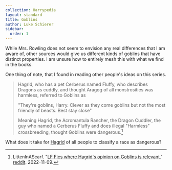 ```yaml
---
collection: Harrypedia
layout: standard
title: Goblins
author: Luke Schierer
sidebar:
  order: 1
---
```


While Mrs. Rowling does not seem to envision any real differences that I am
aware of, other sources would give us different kinds of goblins that have
distinct properties. I am unsure how to entirely mesh this with what we find
in the books.

One thing of note, that I found in reading other people's ideas on this series.

> Hagrid, who has a pet Cerberus named Fluffy, who describes Dragons as cuddly,
> and thought Aragog of all monstrosities was harmless, referred to Goblins as
>
> "They're goblins, Harry. Clever as they come goblins but not the most
> friendly of beasts. Best stay close"
>
> Meaning Hagrid, the Acromantula Rancher, the Dragon Cuddler, the guy who
> named a Cerberus Fluffy and does illegal "Harmless" crossbreeding, thought
> Goblins were dangerous.[^221109-2]

[^221109-2]:
    LittenInAScarf.
    "[LF Fics where Hagrid's opinion on Goblins is relevant.](https://www.reddit.com/r/HPfanfiction/comments/yqwm5s/lf_fics_where_hagrids_opinion_on_goblins_is/?utm_source=share&utm_medium=web2x&context=3)"
    [reddit](https://www.reddit.com/). 2022-11-09.

What does it take for [Hagrid][] of all people to classify a race as dangerous?

[Hagrid]: /Harrypedia/people/hagrid/rubeus//
